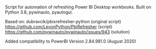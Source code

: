 Script for automation of refreshing Power BI Desktop workbooks. Built on Python 3.8, pywinauto, pyautogui.

Based on: 
dubravcik/pbixrefresher-python (original script)</b>
https://github.com/LevonPython/PbiRefresher (script)
https://github.com/pywinauto/pywinauto/issues/943 (solution)

Added compatibility to PowerBI Version 2.84.981.0 (August 2020)
